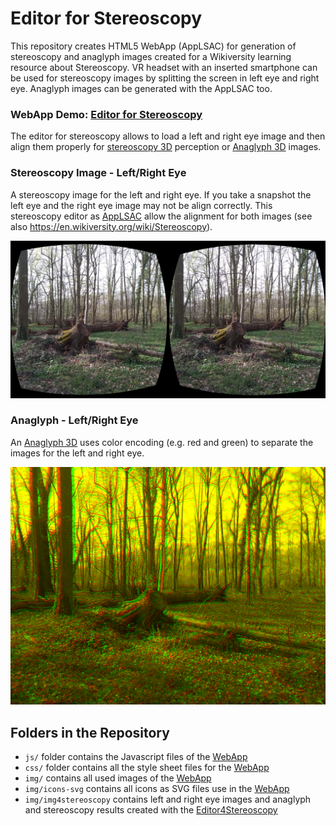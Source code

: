 # Editor for Stereoscopy
This repository creates HTML5 WebApp (AppLSAC) for generation of stereoscopy and anaglyph images created for a Wikiversity learning resource about Stereoscopy. VR headset with an inserted smartphone can be used for stereoscopy images by splitting the screen in left eye and right eye. Anaglyph images can be generated with the AppLSAC too.

<h3>WebApp Demo: <a href="https://niebert.github.io/editor4stereoscopy" target="_blank">Editor for Stereoscopy</a></h3>

The editor for stereoscopy allows to load a left and right eye image and then align them properly for [stereoscopy 3D](https://en.wikiversity.org/wiki/Stereoscopy) perception or [Anaglyph 3D](https://en.wikiversity.org/wiki/Anaglyph_3D) images.


### Stereoscopy Image - Left/Right Eye
A stereoscopy image for the left and right eye. If you take a snapshot the left eye and the right eye image may not be align correctly. This stereoscopy editor as [AppLSAC](https://en.wikiversity.org/wiki/AppLSAC) allow the alignment for both images (see also https://en.wikiversity.org/wiki/Stereoscopy).

![Tree Trunc Stereoscopy](img/img4stereoscopy/treetrunk/treetrunk_stereoscopy.png)

### Anaglyph - Left/Right Eye
An [Anaglyph 3D](https://en.wikiversity.org/wiki/Anaglyph_3D) uses color encoding (e.g. red and green) to separate the images for the left and right eye.

![Tree Trunc Anaglyph](img/img4stereoscopy/treetrunk/treetrunk_anaglyph.png)


## Folders in the Repository
* `js/` folder contains the Javascript files of the [WebApp](https://en.wikiversity.org/wiki/AppLSAC)
* `css/` folder contains all the style sheet files for the [WebApp](https://en.wikiversity.org/wiki/AppLSAC)
* `img/` contains all used images of the [WebApp](https://en.wikiversity.org/wiki/AppLSAC)
* `img/icons-svg` contains all icons as SVG files use in the [WebApp](https://en.wikiversity.org/wiki/AppLSAC)
* `img/img4stereoscopy` contains left and right eye images and anaglyph and stereoscopy results created with the [Editor4Stereoscopy](https://niebert.github.io/editor4stereoscopy)
